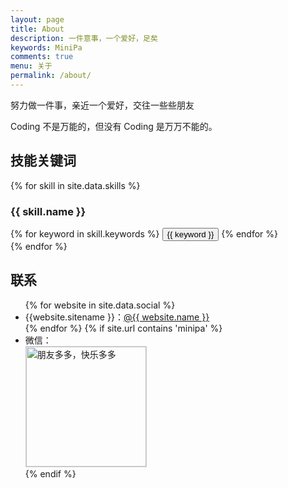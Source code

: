 ```yaml
---
layout: page
title: About
description: 一件意事，一个爱好，足矣
keywords: MiniPa
comments: true
menu: 关于
permalink: /about/
---
```


努力做一件事，亲近一个爱好，交往一些些朋友

Coding 不是万能的，但没有 Coding 是万万不能的。

## 技能关键词

{% for skill in site.data.skills %}
### {{ skill.name }}
<div class="btn-inline">
{% for keyword in skill.keywords %}
<button class="btn btn-outline" type="button">{{ keyword }}</button>
{% endfor %}
</div>
{% endfor %}


## 联系

<ul>
{% for website in site.data.social %}
<li>{{website.sitename }}：<a href="{{ website.url }}" target="_blank">@{{ website.name }}</a></li>
{% endfor %}
{% if site.url contains 'minipa' %}
<li>
微信：<br />
<img style="height:192px;width:192px;border:1px solid lightgrey;" src="{{ assets_base_url }}/assets/images/qrcode.jpg" alt="朋友多多，快乐多多" />
</li>
{% endif %}
</ul>


